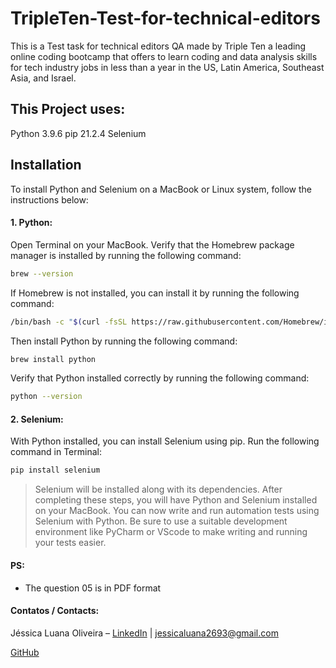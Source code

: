 # TripleTen-Test-for-technical-editors
This is a Test task for technical editors QA made by Triple Ten a leading online coding bootcamp that offers to learn coding and data analysis skills for tech industry jobs in less than a year in the US, Latin America, Southeast Asia, and Israel.
## This Project uses:
Python 3.9.6
pip 21.2.4
Selenium

## Installation
To install Python and Selenium on a MacBook or Linux system, follow the instructions below:
#### 1. Python:
Open Terminal on your MacBook.
Verify that the Homebrew package manager is installed by running the following command:
```sh
brew --version
```
If Homebrew is not installed, you can install it by running the following command:
```sh
/bin/bash -c "$(curl -fsSL https://raw.githubusercontent.com/Homebrew/install/HEAD/install.sh)"
```
Then install Python by running the following command:
```sh
brew install python
```
Verify that Python installed correctly by running the following command:
```sh
python --version
```
#### 2. Selenium:
With Python installed, you can install Selenium using pip. Run the following command in Terminal:
```sh
pip install selenium
```
> Selenium will be installed along with its dependencies.
After completing these steps, you will have Python and Selenium installed on your MacBook. 
You can now write and run automation tests using Selenium with Python. 
Be sure to use a suitable development environment like PyCharm or VScode to make writing and running your tests easier.

#### PS: 
- The question 05 is in PDF format

#### Contatos /  Contacts:
Jéssica Luana Oliveira – [LinkedIn](https://www.linkedin.com/in/jessica-oliveira-lima) | jessicaluana2693@gmail.com

[GitHub](https://github.com/Jessicaluana2693)

